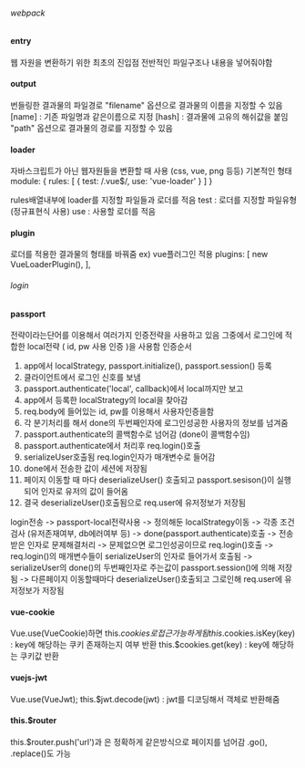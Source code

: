 ###### webpack
#### entry
웹 자원을 변환하기 위한 최초의 진입점
전반적인 파일구조나 내용을 넣어줘야함

#### output
번들링한 결과물의 파일경로
"filename" 옵션으로 결과물의 이름을 지정할 수 있음
[name] : 기존 파일명과 같은이름으로 지정
[hash] : 결과물에 고유의 해쉬값을 붙임
"path" 옵션으로 결과물의 경로를 지정할 수 있음

#### loader
자바스크립트가 아닌 웹자원들을 변환할 때 사용 (css, vue, png 등등)
기본적인 형태
module: {
  rules: [
    {
      test: /\.vue$/,
      use: 'vue-loader'
    }
  ]
}

rules배열내부에 loader를 지정할 파일들과 로더를 적음
test : 로더를 지정할 파일유형 (정규표현식 사용)
use : 사용할 로더를 적음

#### plugin
로더를 적용한 결과물의 형태를 바꿔줌
ex) vue플러그인 적용
plugins: [
  new VueLoaderPlugin(),
],

###### login
#### passport
전략이라는단어를 이용해서 여러가지 인증전략을 사용하고 있음
그중에서 로그인에 적합한 local전략 ( id, pw 사용 인증 )을 사용함
인증순서
1. app에서 localStrategy, passport.initialize(), passport.session() 등록
2. 클라이언트에서 로그인 신호를 보냄
3. passport.authenticate('local', callback)에서 local까지만 보고
4. app에서 등록한 localStrategy의 local을 찾아감
5. req.body에 들어있는 id, pw를 이용해서 사용자인증을함
6. 각 분기처리를 해서 done의 두번째인자에 로그인성공한 사용자의 정보를 넘겨줌
7. passport.authenticate의 콜백함수로 넘어감 (done이 콜백함수임)
8. passport.authenticate에서 처리후 req.login()호출
9. serializeUser호출됨 req.login인자가 매개변수로 들어감
10. done에서 전송한 값이 세션에 저장됨
11. 페이지 이동할 때 마다 deserializeUser() 호출되고 passport.sesison()이 실행되어 인자로 유저의 값이 들어옴
12. 결국 deserializeUser()호출됨으로 req.user에 유저정보가 저장됨

login전송 -> passport-local전략사용 -> 정의해둔 localStrategy이동 -> 각종 조건검사 (유저존재여부, db에러여부 등) -> done(passport.authenticate)호출
-> 전송받은 인자로 문제해결처리 -> 문제없으면 로그인성공이므로 req.login()호출 -> req.login()의 매개변수들이 serializeUser의 인자로 들어가서 호출됨
-> serializeUser의 done()의 두번째인자로 주는값이 passport.session()에 의해 저장됨 -> 다른페이지 이동할때마다 deserializeUser()호출되고 그로인해 req.user에 유저정보가 저장됨

#### vue-cookie
Vue.use(VueCookie)하면
this.$cookies로 접근가능하게됨
this.$cookies.isKey(key) : key에 해당하는 쿠키 존재하는지 여부 반환
this.$cookies.get(key) : key에 해당하는 쿠키값 반환

#### vuejs-jwt
Vue.use(VueJwt);
this.$jwt.decode(jwt) : jwt를 디코딩해서 객체로 반환해줌

#### this.$router
this.$router.push('url')과 <router-link to="url">은 정확하게 같은방식으로 페이지를 넘어감
.go(), .replace()도 가능